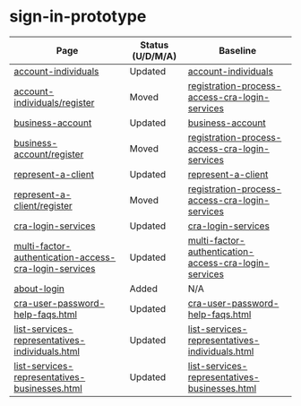# sign-in-prototype

| Page       | Status (U/D/M/A)    | Baseline   |
| ---------- | ----------------- | -----------|
| [account-individuals](https://cra-proto.github.io/sign-in-prototype/en/revenue-agency/services/e-services/digital-services-individuals/account-individuals.html) | Updated | [account-individuals](https://cra-proto.github.io/sign-in-baseline/en/revenue-agency/services/e-services/digital-services-individuals/account-individuals.html) |
| [account-individuals/register](https://cra-proto.github.io/sign-in-prototype/en/revenue-agency/services/e-services/digital-services-individuals/account-individuals/register.html) | Moved | [registration-process-access-cra-login-services](https://cra-proto.github.io/sign-in-baseline/en/revenue-agency/services/e-services/cra-login-services/cra-user-password-help-faqs/registration-process-access-cra-login-services.html) |
| [business-account](https://cra-proto.github.io/sign-in-prototype/en/revenue-agency/services/e-services/digital-services-businesses/business-account.html) | Updated | [business-account](https://cra-proto.github.io/sign-in-baseline/en/revenue-agency/services/e-services/digital-services-businesses/business-account.html) |
| [business-account/register](https://cra-proto.github.io/sign-in-prototype/en/revenue-agency/services/e-services/digital-services-businesses/business-account/register.html) | Moved | [registration-process-access-cra-login-services](https://cra-proto.github.io/sign-in-baseline/en/revenue-agency/services/e-services/cra-login-services/cra-user-password-help-faqs/registration-process-access-cra-login-services.html) |
| [represent-a-client](https://cra-proto.github.io/sign-in-prototype/en/revenue-agency/services/e-services/represent-a-client.html) | Updated | [represent-a-client](https://cra-proto.github.io/sign-in-baseline/en/revenue-agency/services/e-services/represent-a-client.html) |
| [represent-a-client/register](https://cra-proto.github.io/sign-in-prototype/en/revenue-agency/services/e-services/represent-a-client/register.html) | Moved | [registration-process-access-cra-login-services](https://cra-proto.github.io/sign-in-baseline/en/revenue-agency/services/e-services/cra-login-services/cra-user-password-help-faqs/registration-process-access-cra-login-services.html) |
| [cra-login-services](https://cra-proto.github.io/sign-in-prototype/en/revenue-agency/services/e-services/cra-login-services.html) | Updated | [cra-login-services](https://cra-proto.github.io/sign-in-baseline/en/revenue-agency/services/e-services/cra-login-services.html) |
| [multi-factor-authentication-access-cra-login-services](https://cra-proto.github.io/sign-in-prototype/en/revenue-agency/services/e-services/cra-login-services/multi-factor-authentication-access-cra-login-services.html) | Updated | [multi-factor-authentication-access-cra-login-services](https://cra-proto.github.io/sign-in-baseline/en/revenue-agency/services/e-services/cra-login-services/multi-factor-authentication-access-cra-login-services.html) |
| [about-login](https://cra-proto.github.io/sign-in-prototype/en/revenue-agency/services/e-services/cra-login-services/about-login.html) | Added | N/A |
| [cra-user-password-help-faqs.html](https://cra-proto.github.io/sign-in-prototype/en/revenue-agency/services/e-services/cra-login-services/cra-user-password-help-faqs.html) | Updated | [cra-user-password-help-faqs.html](https://cra-proto.github.io/sign-in-baseline/en/revenue-agency/services/e-services/cra-login-services/cra-user-password-help-faqs.html) |
| [list-services-representatives-individuals.html](https://cra-proto.github.io/sign-in-prototype/en/revenue-agency/services/e-services/represent-a-client/list-services-representatives-individuals.html) | Updated | [list-services-representatives-individuals.html](https://cra-proto.github.io/sign-in-baseline/en/revenue-agency/services/e-services/represent-a-client/list-services-representatives-individuals.html) |
| [list-services-representatives-businesses.html](https://cra-proto.github.io/sign-in-prototype/en/revenue-agency/services/e-services/represent-a-client/list-services-representatives-businesses.html) | Updated | [list-services-representatives-businesses.html](https://cra-proto.github.io/sign-in-baseline/en/revenue-agency/services/e-services/represent-a-client/list-services-representatives-businesses.html)
